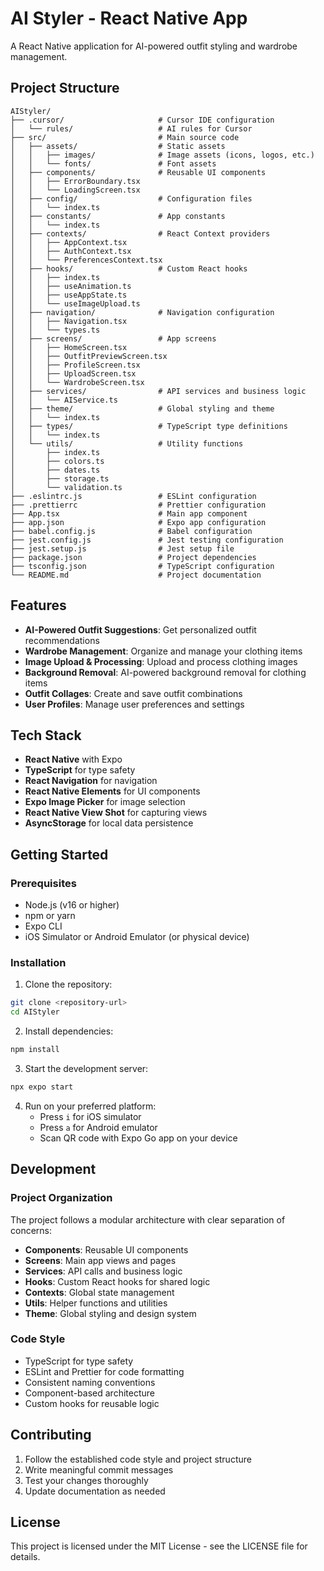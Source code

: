 # AI Styler - React Native App

A React Native application for AI-powered outfit styling and wardrobe management.

## Project Structure

```
AIStyler/
├── .cursor/                     # Cursor IDE configuration
│   └── rules/                   # AI rules for Cursor
├── src/                         # Main source code
│   ├── assets/                  # Static assets
│   │   ├── images/              # Image assets (icons, logos, etc.)
│   │   └── fonts/               # Font assets
│   ├── components/              # Reusable UI components
│   │   ├── ErrorBoundary.tsx
│   │   └── LoadingScreen.tsx
│   ├── config/                  # Configuration files
│   │   └── index.ts
│   ├── constants/               # App constants
│   │   └── index.ts
│   ├── contexts/                # React Context providers
│   │   ├── AppContext.tsx
│   │   ├── AuthContext.tsx
│   │   └── PreferencesContext.tsx
│   ├── hooks/                   # Custom React hooks
│   │   ├── index.ts
│   │   ├── useAnimation.ts
│   │   ├── useAppState.ts
│   │   └── useImageUpload.ts
│   ├── navigation/              # Navigation configuration
│   │   ├── Navigation.tsx
│   │   └── types.ts
│   ├── screens/                 # App screens
│   │   ├── HomeScreen.tsx
│   │   ├── OutfitPreviewScreen.tsx
│   │   ├── ProfileScreen.tsx
│   │   ├── UploadScreen.tsx
│   │   └── WardrobeScreen.tsx
│   ├── services/                # API services and business logic
│   │   └── AIService.ts
│   ├── theme/                   # Global styling and theme
│   │   └── index.ts
│   ├── types/                   # TypeScript type definitions
│   │   └── index.ts
│   └── utils/                   # Utility functions
│       ├── index.ts
│       ├── colors.ts
│       ├── dates.ts
│       ├── storage.ts
│       └── validation.ts
├── .eslintrc.js                 # ESLint configuration
├── .prettierrc                  # Prettier configuration
├── App.tsx                      # Main app component
├── app.json                     # Expo app configuration
├── babel.config.js              # Babel configuration
├── jest.config.js               # Jest testing configuration
├── jest.setup.js                # Jest setup file
├── package.json                 # Project dependencies
├── tsconfig.json                # TypeScript configuration
└── README.md                    # Project documentation
```

## Features

- **AI-Powered Outfit Suggestions**: Get personalized outfit recommendations
- **Wardrobe Management**: Organize and manage your clothing items
- **Image Upload & Processing**: Upload and process clothing images
- **Background Removal**: AI-powered background removal for clothing items
- **Outfit Collages**: Create and save outfit combinations
- **User Profiles**: Manage user preferences and settings

## Tech Stack

- **React Native** with Expo
- **TypeScript** for type safety
- **React Navigation** for navigation
- **React Native Elements** for UI components
- **Expo Image Picker** for image selection
- **React Native View Shot** for capturing views
- **AsyncStorage** for local data persistence

## Getting Started

### Prerequisites

- Node.js (v16 or higher)
- npm or yarn
- Expo CLI
- iOS Simulator or Android Emulator (or physical device)

### Installation

1. Clone the repository:
```bash
git clone <repository-url>
cd AIStyler
```

2. Install dependencies:
```bash
npm install
```

3. Start the development server:
```bash
npx expo start
```

4. Run on your preferred platform:
   - Press `i` for iOS simulator
   - Press `a` for Android emulator
   - Scan QR code with Expo Go app on your device

## Development

### Project Organization

The project follows a modular architecture with clear separation of concerns:

- **Components**: Reusable UI components
- **Screens**: Main app views and pages
- **Services**: API calls and business logic
- **Hooks**: Custom React hooks for shared logic
- **Contexts**: Global state management
- **Utils**: Helper functions and utilities
- **Theme**: Global styling and design system

### Code Style

- TypeScript for type safety
- ESLint and Prettier for code formatting
- Consistent naming conventions
- Component-based architecture
- Custom hooks for reusable logic

## Contributing

1. Follow the established code style and project structure
2. Write meaningful commit messages
3. Test your changes thoroughly
4. Update documentation as needed

## License

This project is licensed under the MIT License - see the LICENSE file for details. 